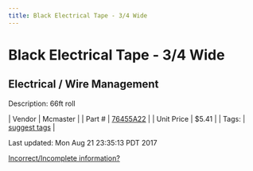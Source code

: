 ```yaml
---
title: Black Electrical Tape - 3/4 Wide
---
```


# Black Electrical Tape - 3/4 Wide
## Electrical / Wire Management
Description: 	66ft roll 

| Vendor | Mcmaster | 
| Part # | [76455A22](https://www.mcmaster.com/#76455A22) | 
| Unit Price | $5.41 | 
| Tags: | [suggest tags](https://docs.google.com/forms/d/e/1FAIpQLSeWyY8v3RgOty-MyWmh9U0iivNYN_molChYyS-0U-o-kOAv_g/viewform) | 

Last updated: Mon Aug 21 23:35:13 PDT 2017

 [Incorrect/Incomplete information?](https://docs.google.com/forms/d/e/1FAIpQLSeWyY8v3RgOty-MyWmh9U0iivNYN_molChYyS-0U-o-kOAv_g/viewform)